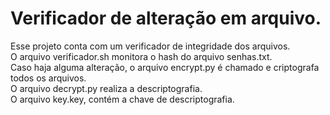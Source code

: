 # Verificador de alteração em arquivo.

Esse projeto conta com um verificador de integridade dos arquivos.
<br>
O arquivo verificador.sh monitora o hash do arquivo senhas.txt.
<br>
Caso haja alguma alteração, o arquivo encrypt.py é chamado e criptografa todos os arquivos.
<br>
O arquivo decrypt.py realiza a descriptografia.
<br>
O arquivo key.key, contém a chave de descriptografia.
